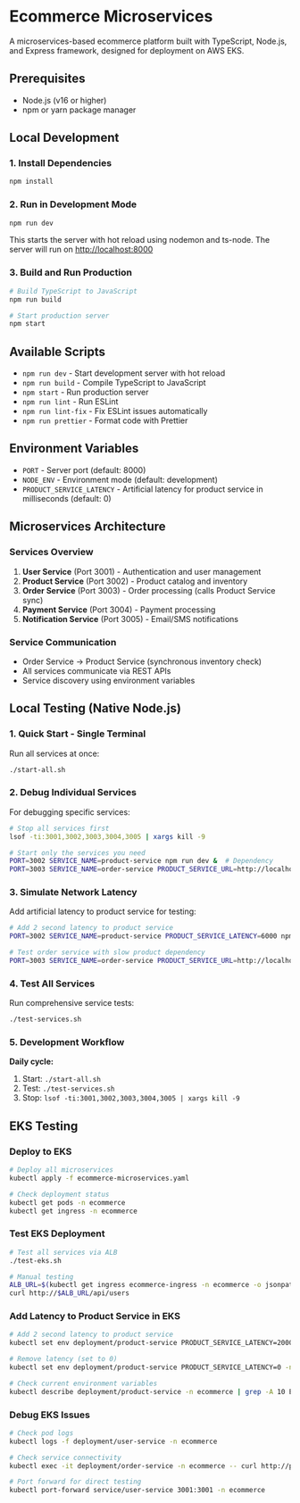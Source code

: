 # Ecommerce Microservices

A microservices-based ecommerce platform built with TypeScript, Node.js, and Express framework, designed for deployment on AWS EKS.

## Prerequisites

- Node.js (v16 or higher)
- npm or yarn package manager

## Local Development

### 1. Install Dependencies

```bash
npm install
```

### 2. Run in Development Mode

```bash
npm run dev
```

This starts the server with hot reload using nodemon and ts-node. The server will run on [http://localhost:8000](http://localhost:8000)

### 3. Build and Run Production

```bash
# Build TypeScript to JavaScript
npm run build

# Start production server
npm start
```

## Available Scripts

- `npm run dev` - Start development server with hot reload
- `npm run build` - Compile TypeScript to JavaScript
- `npm start` - Run production server
- `npm run lint` - Run ESLint
- `npm run lint-fix` - Fix ESLint issues automatically
- `npm run prettier` - Format code with Prettier

## Environment Variables

- `PORT` - Server port (default: 8000)
- `NODE_ENV` - Environment mode (default: development)
- `PRODUCT_SERVICE_LATENCY` - Artificial latency for product service in milliseconds (default: 0)

## Microservices Architecture

### Services Overview

1. **User Service** (Port 3001) - Authentication and user management
2. **Product Service** (Port 3002) - Product catalog and inventory
3. **Order Service** (Port 3003) - Order processing (calls Product Service sync)
4. **Payment Service** (Port 3004) - Payment processing
5. **Notification Service** (Port 3005) - Email/SMS notifications

### Service Communication
- Order Service → Product Service (synchronous inventory check)
- All services communicate via REST APIs
- Service discovery using environment variables

## Local Testing (Native Node.js)

### 1. Quick Start - Single Terminal

Run all services at once:

```bash
./start-all.sh
```

### 2. Debug Individual Services

For debugging specific services:

```bash
# Stop all services first
lsof -ti:3001,3002,3003,3004,3005 | xargs kill -9

# Start only the services you need
PORT=3002 SERVICE_NAME=product-service npm run dev &  # Dependency
PORT=3003 SERVICE_NAME=order-service PRODUCT_SERVICE_URL=http://localhost:3002 npm run dev  # Debug target
```

### 3. Simulate Network Latency

Add artificial latency to product service for testing:

```bash
# Add 2 second latency to product service
PORT=3002 SERVICE_NAME=product-service PRODUCT_SERVICE_LATENCY=6000 npm run dev &

# Test order service with slow product dependency
PORT=3003 SERVICE_NAME=order-service PRODUCT_SERVICE_URL=http://localhost:3002 npm run dev
```

### 4. Test All Services

Run comprehensive service tests:

```bash
./test-services.sh
```

### 5. Development Workflow

**Daily cycle:**
1. Start: `./start-all.sh`
2. Test: `./test-services.sh`
3. Stop: `lsof -ti:3001,3002,3003,3004,3005 | xargs kill -9`

## EKS Testing

### Deploy to EKS

```bash
# Deploy all microservices
kubectl apply -f ecommerce-microservices.yaml

# Check deployment status
kubectl get pods -n ecommerce
kubectl get ingress -n ecommerce
```

### Test EKS Deployment

```bash
# Test all services via ALB
./test-eks.sh

# Manual testing
ALB_URL=$(kubectl get ingress ecommerce-ingress -n ecommerce -o jsonpath='{.status.loadBalancer.ingress[0].hostname}')
curl http://$ALB_URL/api/users
```

### Add Latency to Product Service in EKS

```bash
# Add 2 second latency to product service
kubectl set env deployment/product-service PRODUCT_SERVICE_LATENCY=2000 -n ecommerce

# Remove latency (set to 0)
kubectl set env deployment/product-service PRODUCT_SERVICE_LATENCY=0 -n ecommerce

# Check current environment variables
kubectl describe deployment/product-service -n ecommerce | grep -A 10 Environment
```

### Debug EKS Issues

```bash
# Check pod logs
kubectl logs -f deployment/user-service -n ecommerce

# Check service connectivity
kubectl exec -it deployment/order-service -n ecommerce -- curl http://product-service:3002/api/products

# Port forward for direct testing
kubectl port-forward service/user-service 3001:3001 -n ecommerce
```

